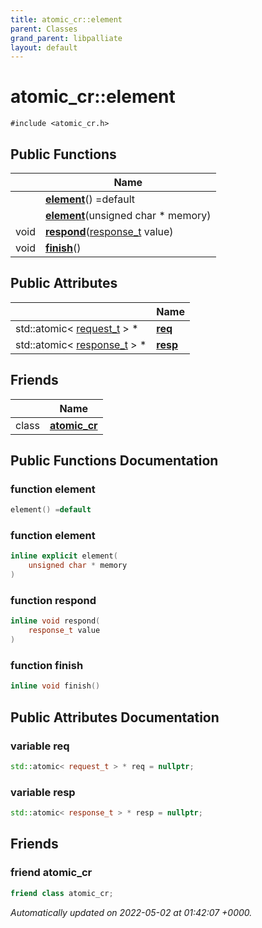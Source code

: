 ```yaml
---
title: atomic_cr::element
parent: Classes
grand_parent: libpalliate
layout: default
---
```


# atomic_cr::element






`#include <atomic_cr.h>`

## Public Functions

|                | Name           |
| -------------- | -------------- |
| | **[element](/libpalliate/generated/Classes/classatomic__cr_1_1element#function-element)**() =default |
| | **[element](/libpalliate/generated/Classes/classatomic__cr_1_1element#function-element)**(unsigned char * memory) |
| void | **[respond](/libpalliate/generated/Classes/classatomic__cr_1_1element#function-respond)**([response_t](/libpalliate/generated/Classes/classatomic__cr#using-response-t) value) |
| void | **[finish](/libpalliate/generated/Classes/classatomic__cr_1_1element#function-finish)**() |

## Public Attributes

|                | Name           |
| -------------- | -------------- |
| std::atomic< [request_t](/libpalliate/generated/Classes/classatomic__cr#using-request-t) > * | **[req](/libpalliate/generated/Classes/classatomic__cr_1_1element#variable-req)**  |
| std::atomic< [response_t](/libpalliate/generated/Classes/classatomic__cr#using-response-t) > * | **[resp](/libpalliate/generated/Classes/classatomic__cr_1_1element#variable-resp)**  |

## Friends

|                | Name           |
| -------------- | -------------- |
| class | **[atomic_cr](/libpalliate/generated/Classes/classatomic__cr_1_1element#friend-atomic-cr)**  |

## Public Functions Documentation

### function element

```cpp
element() =default
```


### function element

```cpp
inline explicit element(
    unsigned char * memory
)
```


### function respond

```cpp
inline void respond(
    response_t value
)
```


### function finish

```cpp
inline void finish()
```


## Public Attributes Documentation

### variable req

```cpp
std::atomic< request_t > * req = nullptr;
```


### variable resp

```cpp
std::atomic< response_t > * resp = nullptr;
```


## Friends

### friend atomic_cr

```cpp
friend class atomic_cr;
```



_Automatically updated on 2022-05-02 at 01:42:07 +0000._